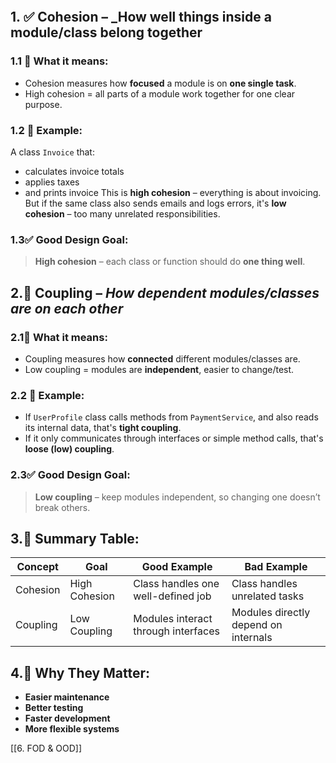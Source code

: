 ```table-of-contents
```
## 1. ✅ **Cohesion** – _How well things inside a module/class belong together
### 1.1 🔸 What it means:
- Cohesion measures how **focused** a module is on **one single task**.
- High cohesion = all parts of a module work together for one clear purpose.
### 1.2 🔸 Example:
A class `Invoice` that:
- calculates invoice totals
- applies taxes
- and prints invoice
This is **high cohesion** – everything is about invoicing.
But if the same class also sends emails and logs errors, it's **low cohesion** – too many unrelated responsibilities.
### 1.3✅ Good Design Goal:
> **High cohesion** – each class or function should do **one thing well**.

## 2.🔗 **Coupling** – _How dependent modules/classes are on each other_
### 2.1🔸 What it means:
- Coupling measures how **connected** different modules/classes are.
- Low coupling = modules are **independent**, easier to change/test.
### 2.2 🔸 Example:
- If `UserProfile` class calls methods from `PaymentService`, and also reads its internal data, that's **tight coupling**.
- If it only communicates through interfaces or simple method calls, that's **loose (low) coupling**.
### 2.3✅ Good Design Goal:
> **Low coupling** – keep modules independent, so changing one doesn’t break others.
## 3.🧠 Summary Table:

|Concept|Goal|Good Example|Bad Example|
|---|---|---|---|
|Cohesion|High Cohesion|Class handles one well-defined job|Class handles unrelated tasks|
|Coupling|Low Coupling|Modules interact through interfaces|Modules directly depend on internals|

## 4.🚀 Why They Matter:

- **Easier maintenance**
- **Better testing**
- **Faster development**
- **More flexible systems**

[[6. FOD & OOD]]
